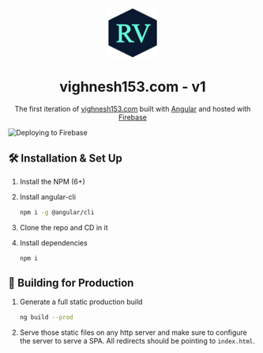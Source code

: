 <div align="center">
  <img alt="Logo" src="https://raw.githubusercontent.com/vighnesh153-canvas/angular-client/master/src/assets/icons/icon-96x96.png" width="100" />
</div>
<h1 align="center">
  vighnesh153.com - v1
</h1>
<p align="center">
  The first iteration of <a href="https://vighnesh153.com">vighnesh153.com</a> built with <a href="https://angular.io/">Angular</a> and hosted with <a href="https://firebase.google.com/">Firebase</a>
</p>

![Deploying to Firebase](https://github.com/vighnesh153-canvas/angular-client/workflows/Deploying%20to%20Firebase/badge.svg)

## 🛠 Installation & Set Up

1. Install the NPM (6+)

2. Install angular-cli

   ```sh
   npm i -g @angular/cli
   ```

3. Clone the repo and CD in it

4. Install dependencies
   
      ```sh
      npm i
      ```

## 🚀 Building for Production

1. Generate a full static production build
   
      ```sh
      ng build --prod
      ```
  
2. Serve those static files on any http server and 
make sure to configure the server to serve a SPA. 
All redirects should be pointing to `index.html`.
